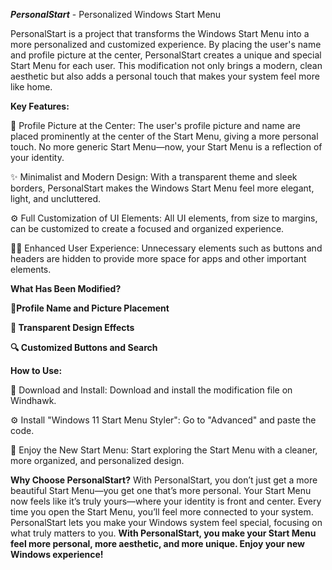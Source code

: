**_PersonalStart_** - Personalized Windows Start Menu

PersonalStart is a project that transforms the Windows Start Menu into a more personalized and customized experience. By placing the user's name and profile picture at the center, PersonalStart creates a unique and special Start Menu for each user. This modification not only brings a modern, clean aesthetic but also adds a personal touch that makes your system feel more like home.


**Key Features:**

👤 Profile Picture at the Center:
The user's profile picture and name are placed prominently at the center of the Start Menu, giving a more personal touch. No more generic Start Menu—now, your Start Menu is a reflection of your identity.

✨ Minimalist and Modern Design:
With a transparent theme and sleek borders, PersonalStart makes the Windows Start Menu feel more elegant, light, and uncluttered.

⚙️ Full Customization of UI Elements:
All UI elements, from size to margins, can be customized to create a focused and organized experience.

🧑‍💻 Enhanced User Experience:
Unnecessary elements such as buttons and headers are hidden to provide more space for apps and other important elements.


**What Has Been Modified?**

**👤Profile Name and Picture Placement**

**💎 Transparent Design Effects**

**🔍 Customized Buttons and Search**


**How to Use:**

🔽 Download and Install:
Download and install the modification file on Windhawk.

⚙️ Install "Windows 11 Start Menu Styler": Go to "Advanced" and paste the code.

🌟 Enjoy the New Start Menu:
Start exploring the Start Menu with a cleaner, more organized, and personalized design.


**Why Choose PersonalStart?**
With PersonalStart, you don’t just get a more beautiful Start Menu—you get one that’s more personal. Your Start Menu now feels like it’s truly yours—where your identity is front and center. Every time you open the Start Menu, you’ll feel more connected to your system. PersonalStart lets you make your Windows system feel special, focusing on what truly matters to you.
**With PersonalStart, you make your Start Menu feel more personal, more aesthetic, and more unique. Enjoy your new Windows experience!**


